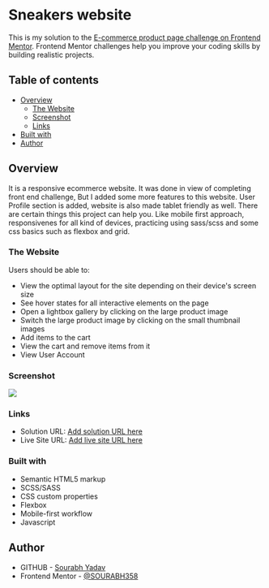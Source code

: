 # Sneakers website
This is my solution to the [E-commerce product page challenge on Frontend Mentor](https://www.frontendmentor.io/challenges/ecommerce-product-page-UPsZ9MJp6). Frontend Mentor challenges help you improve your coding skills by building realistic projects.

## Table of contents

- [Overview](#overview)
  - [The Website](#the-website)
  - [Screenshot](#screenshot)
  - [Links](#links)
- [Built with](#built-with)
- [Author](#author)

## Overview

It is a responsive ecommerce website. It was done in view of completing front end challenge, But I added some more features to this website. User Profile section is added, website is also made tablet friendly as well. There are certain things this project can help you. Like mobile first approach, responsivenes for all kind of devices, practicing using sass/scss and some css basics such as flexbox and grid.
### The Website

Users should be able to:

- View the optimal layout for the site depending on their device's screen size
- See hover states for all interactive elements on the page
- Open a lightbox gallery by clicking on the large product image
- Switch the large product image by clicking on the small thumbnail images
- Add items to the cart
- View the cart and remove items from it
- View User Account

### Screenshot

![](./screenshot.jpg)

### Links

- Solution URL: [Add solution URL here](https://www.frontendmentor.io/solutions/responsive-ecommerce-product-page-nt9G_jt7_)
- Live Site URL: [Add live site URL here](https://sourabh358.github.io/sneakers-website/)

### Built with

- Semantic HTML5 markup
- SCSS/SASS
- CSS custom properties
- Flexbox
- Mobile-first workflow
- Javascript

## Author

- GITHUB - [Sourabh Yadav](https://www.your-site.com)
- Frontend Mentor - [@SOURABH358](https://www.frontendmentor.io/profile/SOURABH358)

